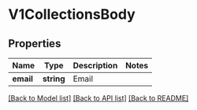 # V1CollectionsBody

## Properties
Name | Type | Description | Notes
------------ | ------------- | ------------- | -------------
**email** | **string** | Email | 

[[Back to Model list]](../../README.md#documentation-for-models) [[Back to API list]](../../README.md#documentation-for-api-endpoints) [[Back to README]](../../README.md)

